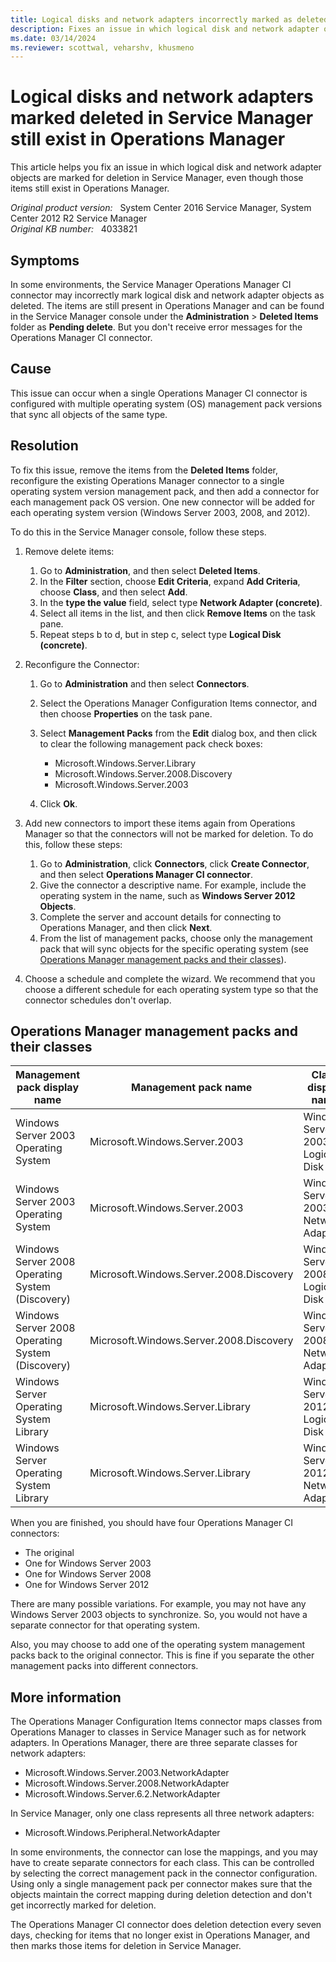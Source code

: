```yaml
---
title: Logical disks and network adapters incorrectly marked as deleted
description: Fixes an issue in which logical disk and network adapter objects are marked for deletion in Service Manager, even though those items still exist in Operations Manager.
ms.date: 03/14/2024
ms.reviewer: scottwal, veharshv, khusmeno
---
```

# Logical disks and network adapters marked deleted in Service Manager still exist in Operations Manager

This article helps you fix an issue in which logical disk and network adapter objects are marked for deletion in Service Manager, even though those items still exist in Operations Manager.

_Original product version:_ &nbsp; System Center 2016 Service Manager, System Center 2012 R2 Service Manager  
_Original KB number:_ &nbsp; 4033821

## Symptoms

In some environments, the Service Manager Operations Manager CI connector may incorrectly mark logical disk and network adapter objects as deleted. The items are still present in Operations Manager and can be found in the Service Manager console under the **Administration** > **Deleted Items** folder as **Pending delete**. But you don't receive error messages for the Operations Manager CI connector.

## Cause

This issue can occur when a single Operations Manager CI connector is configured with multiple operating system (OS) management pack versions that sync all objects of the same type.

## Resolution

To fix this issue, remove the items from the **Deleted Items** folder, reconfigure the existing Operations Manager connector to a single operating system version management pack, and then add a connector for each management pack OS version. One new connector will be added for each operating system version (Windows Server 2003, 2008, and 2012).

To do this in the Service Manager console, follow these steps.

1. Remove delete items:
  
   1. Go to **Administration**, and then select **Deleted Items**.
   2. In the **Filter** section, choose **Edit Criteria**, expand **Add Criteria**, choose **Class**, and then select **Add**.
   3. In the **type the value** field, select type **Network Adapter (concrete)**.
   4. Select all items in the list, and then click **Remove Items** on the task pane.
   5. Repeat steps b to d, but in step c, select type **Logical Disk (concrete)**.

2. Reconfigure the Connector:
  
   1. Go to **Administration**  and then select **Connectors**.
   2. Select the Operations Manager Configuration Items connector, and then choose **Properties** on the task pane.
   3. Select **Management Packs** from the **Edit** dialog box, and then click to clear the following management pack check boxes:

      - Microsoft.Windows.Server.Library
      - Microsoft.Windows.Server.2008.Discovery
      - Microsoft.Windows.Server.2003

   4. Click **Ok**.

3. Add new connectors to import these items again from Operations Manager so that the connectors will not be marked for deletion. To do this, follow these steps:
  
   1. Go to **Administration**, click **Connectors**, click **Create Connector**, and then select **Operations Manager CI connector**.
   2. Give the connector a descriptive name. For example, include the operating system in the name, such as **Windows Server 2012 Objects**.
   3. Complete the server and account details for connecting to Operations Manager, and then click **Next**.
   4. From the list of management packs, choose only the management pack that will sync objects for the specific operating system (see [Operations Manager management packs and their classes](#operations-manager-management-packs-and-their-classes)).

4. Choose a schedule and complete the wizard. We recommend that you choose a different schedule for each operating system type so that the connector schedules don't overlap.

## Operations Manager management packs and their classes

|Management pack display name|Management pack name|Class display name|Class name|
|---|---|---|---|
| Windows Server 2003 Operating System| Microsoft.Windows.Server.2003| Windows Server 2003 Logical Disk| Microsoft.Windows.Server.2003.LogicalDisk |
| Windows Server 2003 Operating System| Microsoft.Windows.Server.2003| Windows Server 2003 Network Adapter| Microsoft.Windows.Server.2003.NetworkAdapter |
| Windows Server 2008 Operating System (Discovery)| Microsoft.Windows.Server.2008.Discovery| Windows Server 2008 Logical Disk| Microsoft.Windows.Server.2008.LogicalDisk |
| Windows Server 2008 Operating System (Discovery)| Microsoft.Windows.Server.2008.Discovery| Windows Server 2008 Network Adapter| Microsoft.Windows.Server.2008.NetworkAdapter |
| Windows Server Operating System Library| Microsoft.Windows.Server.Library| Windows Server 2012 Logical Disk| Microsoft.Windows.Server.6.2.LogicalDisk |
| Windows Server Operating System Library| Microsoft.Windows.Server.Library| Windows Server 2012 Network Adapter| Microsoft.Windows.Server.6.2.NetworkAdapter |
  
When you are finished, you should have four Operations Manager CI connectors:

- The original
- One for Windows Server 2003
- One for Windows Server 2008
- One for Windows Server 2012

There are many possible variations. For example, you may not have any Windows Server 2003 objects to synchronize. So, you would not have a separate connector for that operating system.

Also, you may choose to add one of the operating system management packs back to the original connector. This is fine if you separate the other management packs into different connectors.

## More information

The Operations Manager Configuration Items connector maps classes from Operations Manager to classes in Service Manager such as for network adapters. In Operations Manager, there are three separate classes for network adapters:

- Microsoft.Windows.Server.2003.NetworkAdapter
- Microsoft.Windows.Server.2008.NetworkAdapter
- Microsoft.Windows.Server.6.2.NetworkAdapter

In Service Manager, only one class represents all three network adapters:

- Microsoft.Windows.Peripheral.NetworkAdapter

In some environments, the connector can lose the mappings, and you may have to create separate connectors for each class. This can be controlled by selecting the correct management pack in the connector configuration. Using only a single management pack per connector makes sure that the objects maintain the correct mapping during deletion detection and don't get incorrectly marked for deletion.

The Operations Manager CI connector does deletion detection every seven days, checking for items that no longer exist in Operations Manager, and then marks those items for deletion in Service Manager.

